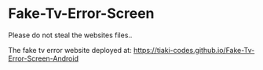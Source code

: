 # Fake-Tv-Error-Screen
Please do not steal the websites files..

The fake tv error website deployed at:
https://tiaki-codes.github.io/Fake-Tv-Error-Screen-Android
